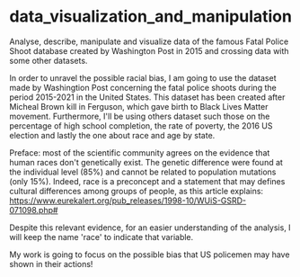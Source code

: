 # data_visualization_and_manipulation

Analyse, describe, manipulate and visualize data of the famous Fatal Police Shoot database created by Washington Post in 2015 and crossing data with some other datasets.

In order to unravel the possible racial bias, I am going to use the dataset made by Washingtion Post concerning the fatal police shoots during the period 2015-2021 in the United States. This dataset has been created after Micheal Brown kill in Ferguson, which gave birth to Black Lives Matter movement. Furthermore, I'll be using others dataset such those on the percentage of high school completion, the rate of poverty, the 2016 US election and lastly the one about race and age by state.

Preface: most of the scientific community agrees on the evidence that human races don't genetically exist. The genetic difference were found at the individual level (85%) and cannot be related to population mutations (only 15%). Indeed, race is a preconcept and a statement that may defines cultural differences among groups of people, as this article explains: https://www.eurekalert.org/pub_releases/1998-10/WUiS-GSRD-071098.php#

Despite this relevant evidence, for an easier understanding of the analysis, I will keep the name 'race' to indicate that variable.

My work is going to focus on the possible bias that US policemen may have shown in their actions!
